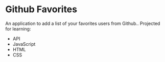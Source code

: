 
# Github Favorites

An application to add a list of your favorites users from Github.. Projected for learning:

- API
- JavaScript
- HTML
- CSS
